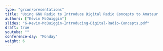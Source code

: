 ```yaml
---
type: "grcon/presentations"
title: "Using GNU Radio to Introduce Digital Radio Concepts to Amateur Radio Hobbyists"
authors: ["Kevin McQuiggin"]
slides: "6-Kevin-McQuiggin-Introducing-Digital-Radio-Concepts.pdf"
draft: true
youtube: ""
conference-day: "Monday"
weight: 6
---
```

